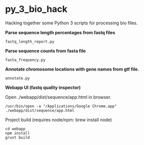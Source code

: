py_3_bio_hack
=============

Hacking together some Python 3 scripts for processing bio files.

**Parse sequence length percentages from fastq files**

    fastq_length_report.py

**Parse sequence counts from fasta file**

    fasta_frequency.py

**Annotate chromosome locations with gene names from gtf file.**

    annotate.py

**Webapp UI (fastq quality inspector)**

Open ./webapp/dist/sequence/app.html in browser.

    /usr/bin/open -a "/Applications/Google Chrome.app" ./webapp/dist/sequence/app.html

Project build (requires node/npm: brew install node)

    cd webapp
    npm install
    grunt build
